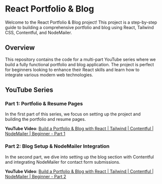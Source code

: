 # React Portfolio & Blog

Welcome to the React Portfolio & Blog project! This project is a step-by-step guide to building a comprehensive portfolio and blog using React, Tailwind CSS, Contentful, and NodeMailer.

## Overview

This repository contains the code for a multi-part YouTube series where we build a fully functional portfolio and blog application. The project is perfect for beginners looking to enhance their React skills and learn how to integrate various modern web technologies.

## YouTube Series

### Part 1: Portfolio & Resume Pages

In the first part of this series, we focus on setting up the project and building the portfolio and resume pages.

**YouTube Video**: [Build a Portfolio & Blog with React | Tailwind | Contentful | NodeMailer | Beginner - Part 1](https://youtu.be/iG3FyfRtKKk?si=jXlEFel4VGphqeep)

### Part 2: Blog Setup & NodeMailer Integration

In the second part, we dive into setting up the blog section with Contentful and integrating NodeMailer for contact form submissions.

**YouTube Video**: [Build a Portfolio & Blog with React | Tailwind | Contentful | NodeMailer | Beginner - Part 2](https://youtu.be/iG3FyfRtKKk?si=9oZow6_drhDAMDbA)
